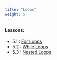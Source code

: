 ```yaml
---
title: "Loops"
weight: 5
---
```


 #### Lessons:
 - 5.1 : [For Loops](http://coding-for-the-web.lsupathways.org/5_unit_5/1_lesson_1/)
 - 5.2 : [While Loops](http://coding-for-the-web.lsupathways.org/5_unit_5/2_lesson_2/)
 - 5.3 : [Nested Loops](http://coding-for-the-web.lsupathways.org/5_unit_5/3_lesson_3/)